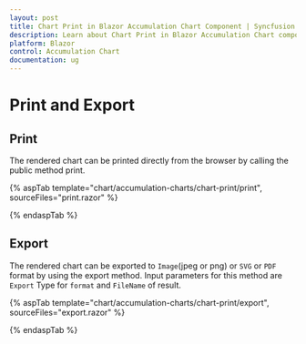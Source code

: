 ```yaml
---
layout: post
title: Chart Print in Blazor Accumulation Chart Component | Syncfusion 
description: Learn about Chart Print in Blazor Accumulation Chart component of Syncfusion, and more details.
platform: Blazor
control: Accumulation Chart
documentation: ug
---
```


# Print and Export

## Print

The rendered chart can be printed directly from the browser by calling the public method print.

{% aspTab template="chart/accumulation-charts/chart-print/print", sourceFiles="print.razor" %}

{% endaspTab %}

## Export

The rendered chart can be exported to `Image`(jpeg or png) or `SVG` or `PDF` format by using the export method. Input parameters for this method are `Export` Type for `format` and `FileName` of result.

{% aspTab template="chart/accumulation-charts/chart-print/export", sourceFiles="export.razor" %}

{% endaspTab %}